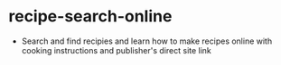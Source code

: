 # recipe-search-online
- Search and find recipies and learn how to make recipes online with cooking instructions and publisher's direct site link
